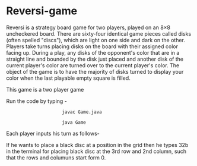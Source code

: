 # Reversi-game
Reversi is a strategy board game for two players, played on an 8×8 uncheckered board. There are sixty-four identical game pieces called disks (often spelled "discs"), which are light on one side and dark on the other. Players take turns placing disks on the board with their assigned color facing up. During a play, any disks of the opponent's color that are in a straight line and bounded by the disk just placed and another disk of the current player's color are turned over to the current player's color.  The object of the game is to have the majority of disks turned to display your color when the last playable empty square is filled.

This game is a two player game 

Run the code by typing - 
                         
                         javac Game.java

                         java Game
                         
Each player inputs his turn as follows- 

If he wants to place a black disc at a position in the grid then he types 32b in the terminal for placing black disc at the 3rd row and 2nd column, such that the rows and columuns start form 0.                         
